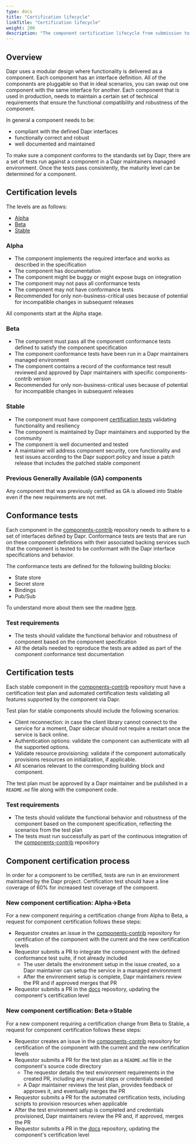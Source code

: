 ```yaml
---
type: docs
title: "Certification lifecycle"
linkTitle: "Certification lifecycle"
weight: 200
description: "The component certification lifecycle from submission to production ready"
---
```


## Overview

Dapr uses a modular design where functionality is delivered as a component. Each component has an interface definition.  All of the components are pluggable so that in ideal scenarios, you can swap out one component with the same interface for another. Each component that is used in production, needs to maintain a certain set of technical requirements that ensure the functional compatibility and robustness of the component.

In general a component needs to be:
- compliant with the defined Dapr interfaces
- functionally correct and robust
- well documented and maintained

To make sure a component conforms to the standards set by Dapr, there are a set of tests run against a component in a Dapr maintainers managed environment. Once the tests pass consistently, the maturity level can be determined for a component.

## Certification levels

The levels are as follows:
- [Alpha](#alpha)
- [Beta](#beta)
- [Stable](#stable)

### Alpha

- The component implements the required interface and works as described in the specification
- The component has documentation
- The component might be buggy or might expose bugs on integration
- The component may not pass all conformance tests
- The component may not have conformance tests
- Recommended for only non-business-critical uses because of potential for incompatible changes in subsequent releases

All components start at the Alpha stage.

### Beta

- The component must pass all the component conformance tests defined to satisfy the component specification
- The component conformance tests have been run in a Dapr maintainers managed environment
- The component contains a record of the conformance test result reviewed and approved by Dapr maintainers with specific components-contrib version
- Recommended for only non-business-critical uses because of potential for incompatible changes in subsequent releases

### Stable

- The component must have component [certification tests](#certification-tests) validating functionality and resiliency
- The component is maintained by Dapr maintainers and supported by the community
- The component is well documented and tested
- A maintainer will address component security, core functionality and test issues according to the Dapr support policy and issue a patch release that includes the patched stable component

### Previous Generally Available (GA) components

Any component that was previously certified as GA is allowed into Stable even if the new requirements are not met.

## Conformance tests

Each component in the [components-contrib](https://github.com/dapr/components-contrib) repository needs to adhere to a set of interfaces defined by Dapr. Conformance tests are tests that are run on these component definitions with their associated backing services such that the component is tested to be conformant with the Dapr interface specifications and behavior.

The conformance tests are defined for the following building blocks:

- State store
- Secret store
- Bindings
- Pub/Sub

To understand more about them see the readme [here](https://github.com/dapr/components-contrib/blob/master/tests/conformance/README.md).

### Test requirements

- The tests should validate the functional behavior and robustness of component based on the component specification
- All the details needed to reproduce the tests are added as part of the component conformance test documentation

## Certification tests

Each stable component in the [components-contrib](https://github.com/dapr/components-contrib) repository must have a certification test plan and automated certification tests validating all features supported by the component via Dapr.

Test plan for stable components should include the following scenarios:

- Client reconnection: in case the client library cannot connect to the service for a moment, Dapr sidecar should not require a restart once the service is back online.
- Authentication options: validate the component can authenticate with all the supported options.
- Validate resource provisioning: validate if the component automatically provisions resources on initialization, if applicable.
- All scenarios relevant to the corresponding building block and component.

The test plan must be approved by a Dapr maintainer and be published in a `README.md` file along with the component code.

### Test requirements

- The tests should validate the functional behavior and robustness of the component based on the component specification, reflecting the scenarios from the test plan
- The tests must run successfully as part of the continuous integration of the [components-contrib](https://github.com/dapr/components-contrib) repository


## Component certification process

In order for a component to be certified, tests are run in an environment maintained by the Dapr project.
Certification test should have a line coverage of 60% for increased test coverage of the compoent.

### New component certification: Alpha->Beta

For a new component requiring a certification change from Alpha to Beta, a request for component certification follows these steps:
- Requestor creates an issue in the [components-contrib](https://github.com/dapr/components-contrib) repository for certification of the component with the current and the new certification levels
- Requestor submits a PR to integrate the component with the defined conformance test suite, if not already included
    - The user details the environment setup in the issue created, so a Dapr maintainer can setup the service in a managed environment
    - After the environment setup is complete, Dapr maintainers review the PR and if approved merges that PR
- Requestor submits a PR in the [docs](https://github.com/dapr/docs) repository, updating the component's certification level

### New component certification: Beta->Stable

For a new component requiring a certification change from Beta to Stable, a request for component certification follows these steps:
- Requestor creates an issue in the [components-contrib](https://github.com/dapr/components-contrib) repository for certification of the component with the current and the new certification levels
- Requestor submits a PR for the test plan as a `README.md` file in the component's source code directory
    - The requestor details the test environment requirements in the created PR, including any manual steps or credentials needed
    - A Dapr maintainer reviews the test plan, provides feedback or approves it, and eventually merges the PR
- Requestor submits a PR for the automated certification tests, including scripts to provision resources when applicable
- After the test environment setup is completed and credentials provisioned, Dapr maintainers review the PR and, if approved, merges the PR
- Requestor submits a PR in the [docs](https://github.com/dapr/docs) repository, updating the component's certification level
